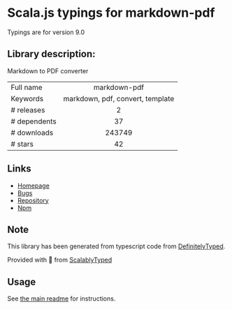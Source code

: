 
# Scala.js typings for markdown-pdf

Typings are for version 9.0

## Library description:
Markdown to PDF converter

|                    |                 |
| ------------------ | :-------------: |
| Full name          | markdown-pdf |
| Keywords           | markdown, pdf, convert, template |
| # releases         | 2 |
| # dependents       | 37 |
| # downloads        | 243749 |
| # stars            | 42 |

## Links
- [Homepage](https://github.com/alanshaw/markdown-pdf)
- [Bugs](https://github.com/alanshaw/markdown-pdf/issues)
- [Repository](https://github.com/alanshaw/markdown-pdf)
- [Npm](https://www.npmjs.com/package/markdown-pdf)
    


## Note
This library has been generated from typescript code from [DefinitelyTyped](https://definitelytyped.org).

Provided with :purple_heart: from [ScalablyTyped](https://github.com/oyvindberg/ScalablyTyped)

## Usage
See [the main readme](../../readme.md) for instructions.


